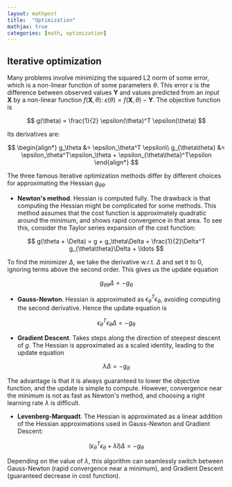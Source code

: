 ```yaml
---
layout: mathpost
title:  "Optimization"
mathjax: true
categories: [math, optimization]
---
```

## Iterative optimization
Many problems involve minimizing the squared L2 norm of some error, which is a non-linear function of some parameters $\theta$.
This error $\epsilon$ is the difference between observed values
$\mathbf{Y}$ and values predicted from an input $\mathbf{X}$ by a non-linear function $f(\mathbf{X}, \theta)$: $\epsilon(\theta) = f(\mathbf{X}, \theta) - \mathbf{Y}$.
The objective function is

$$
g(\theta) = \frac{1}{2} \epsilon(\theta)^T \epsilon(\theta)
$$

Its derivatives are:

$$
\begin{align*}
g_\theta &= \epsilon_\theta^T \epsilon\\
g_{\theta\theta} &= \epsilon_\theta^T\epsilon_\theta + \epsilon_{\theta\theta}^T\epsilon
\end{align*}
$$

The three famous iterative optimization methods differ by different choices for approximating the Hessian $g_{\theta\theta}$.

- **Newton's method**. Hessian is computed fully. The drawback is that computing the Hessian might be complicated for some methods. This method assumes that 
the cost function is approximately quadratic around the minimum, and shows rapid convergence in that area. To see this, consider the Taylor series expansion of the cost function:

$$
g(\theta + \Delta) = g + g_\theta\Delta + \frac{1}{2}\Delta^T g_{\theta\theta}\Delta + \ldots
$$

To find the minimizer $\Delta$, we take the derivative w.r.t. $\Delta$ and set it to 0, ignoring terms above the second order. This gives us the update equation

$$
g_{\theta\theta}\Delta = -g_\theta
$$

- **Gauss-Newton**. Hessian is approximated as $\epsilon_\theta^T\epsilon_\theta$, avoiding computing the second derivative. Hence the update equation is

$$
\epsilon_\theta^T\epsilon_\theta \Delta = -g_\theta
$$

- **Gradient Descent**. Takes steps along the direction of steepest descent of $g$. The Hessian is approximated as a scaled identity, leading to the update equation

$$
\lambda \Delta = -g_\theta
$$

The advantage is that it is always guaranteed to lower the objective function, and the update is simple to compute. However, convergence near the minimum is not as fast  as 
Newton's method, and choosing a right learning rate $\lambda$ is difficult.

- **Levenberg-Marquadt**. The Hessian is approximated as a linear addition of the Hessian approximations used in Gauss-Newton and Gradient Descent:

$$
(\epsilon_\theta^T\epsilon_\theta + \lambda I) \Delta = -g_\theta
$$

Depending on the value of $\lambda$, this algorithm can seamlessly switch between Gauss-Newton (rapid convergence near a minimum), and Gradient Descent (guaranteed
decrease in cost function).